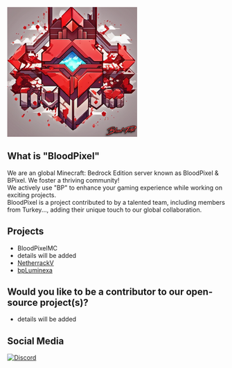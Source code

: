 <img src="https://raw.githubusercontent.com/blood-pixel/.github/main/bplogo.png" alt="image" width="300" height="auto">

## What is "BloodPixel"
We are an global Minecraft: Bedrock Edition server known as BloodPixel & BPixel. We foster a thriving community! <br/>
We actively use "BP" to enhance your gaming experience while working on exciting projects. <br/>
BloodPixel is a project contributed to by a talented team, including members from Turkey..., adding their unique touch to our global collaboration.

## Projects

- BloodPixelMC
 - details will be added
- [NetherrackV](https://github.com/blood-pixel/Netherrack)
- [bpLuminexa](#)

## Would you like to be a contributor to our open-source project(s)?
* details will be added

## Social Media
<a href="https://discord.gg/j7TX2vyWqH"><img src="https://img.shields.io/discord/1180620664110067712?label=discord&color=7289DA&logo=discord" alt="Discord" /></a>
